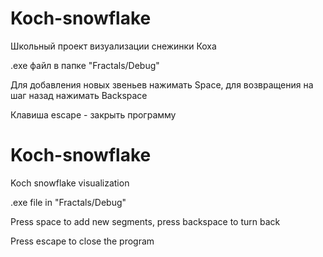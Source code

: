 # Koch-snowflake
Школьный проект визуализации снежинки Коха

.exe файл в папке "Fractals/Debug"

Для добавления новых звеньев нажимать Space, для возвращения на шаг назад нажимать Backspace

Клавиша escape - закрыть программу

# Koch-snowflake
Koch snowflake visualization

.exe file in "Fractals/Debug"

Press space to add new segments, press backspace to turn back

Press escape to close the program

